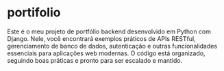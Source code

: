 # portifolio
Este é o meu projeto de portfólio backend desenvolvido em Python com Django. Nele, você encontrará exemplos práticos de APIs RESTful, gerenciamento de banco de dados, autenticação e outras funcionalidades essenciais para aplicações web modernas. O código está organizado, seguindo boas práticas e pronto para ser escalado e mantido.
